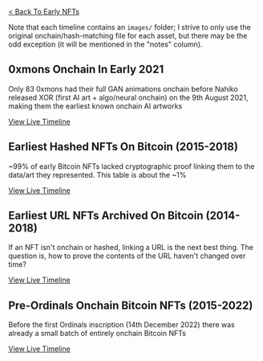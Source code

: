 [< Back To Early NFTs](../)

Note that each timeline contains an `images/` folder; I strive to only use the original onchain/hash-matching file for each asset, but there may be the odd exception (it will be mentioned in the "notes" column).

## 0xmons Onchain In Early 2021

Only 83 0xmons had their full GAN animations onchain before Nahiko released XOR (first AI art + algo/neural onchain) on the 9th August 2021, making them the earliest known onchain AI artworks

[View Live Timeline](https://dsgfn.com/early-nfts/timelines/0xmons-onchain-in-early-2021/)

## Earliest Hashed NFTs On Bitcoin (2015-2018)

~99% of early Bitcoin NFTs lacked cryptographic proof linking them to the data/art they represented. This table is about the ~1%

[View Live Timeline](https://dsgfn.com/early-nfts/timelines/earliest-hashed-nfts-on-bitcoin/)

## Earliest URL NFTs Archived On Bitcoin (2014-2018)

If an NFT isn't onchain or hashed, linking a URL is the next best thing. The question is, how to prove the contents of the URL haven't changed over time?

[View Live Timeline](https://dsgfn.com/early-nfts/timelines/earliest-url-nfts-archived-on-bitcoin/)

## Pre-Ordinals Onchain Bitcoin NFTs (2015-2022)

Before the first Ordinals inscription (14th December 2022) there was already a small batch of entirely onchain Bitcoin NFTs

[View Live Timeline](https://dsgfn.com/early-nfts/timelines/pre-ordinals-onchain-bitcoin-nfts/)
